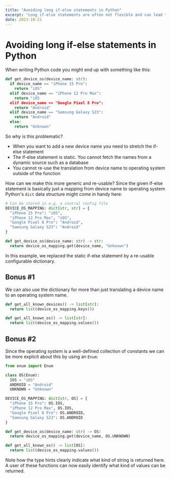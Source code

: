 ```yaml
---
title: "Avoiding long if-else statements in Python"
excerpt: "Long if-else statements are often not flexible and can lead to less readable and coupled code. Read how you can avoid them by using dictionaries ..."
date: 2023-10-21
---
```


# Avoiding long if-else statements in Python

When writing Python code you might end up with something like this:

```python
def get_device_os(device_name: str):
  if device_name == "iPhone 15 Pro":
    return "iOS"
  elif device_name == "iPhone 12 Pro Max":
    return "iOS
  elif device_name == "Google Pixel 8 Pro":
    return "Android"
  elif device_name == "Samsung Galaxy S23":
    return "Android"
  else:
    return "Unknown"
```

So why is this problematic?

- When you want to add a new device name you need to stretch the if-else statement
- The if-else statement is static. You cannot fetch the names from a dynamic source such as a database
- You cannot re-use the translation from device name to operating system outside of the function

How can we make this more generic and re-usable? Since the given if-else statement is basically just a mapping from device name to operating system Python's `dict` data structure might come in handy here:

```python
# Can be stored in e.g. a central config file
DEVICE_OS_MAPPING: dict[str, str] = {
  "iPhone 15 Pro": "iOS",
  "iPhone 12 Pro Max", "iOS",
  "Google Pixel 8 Pro": "Android",
  "Samsung Galaxy S23": "Android"
}

def get_device_os(device_name: str) -> str:
  return device_os_mapping.get(device_name, "Unknown")
```

In this example, we replaced the static if-else statement by a re-usable configurable dictionary.

## Bonus #1

We can also use the dictionary for more than just translating a device name to an operating system name.

```python
def get_all_known_devices() -> list[str]:
  return list(device_os_mapping.keys())

def get_all_known_os() -> list[str]:
  return list(device_os_mapping.values())
```

## Bonus #2

Since the operating system is a well-defined collection of constants we can be more explicit about this by using an `Enum`:

```python
from enum import Enum

class OS(Enum):
  IOS = "iOS"
  ANDROID = "Android"
  UNKNOWN = "Unknown"

DEVICE_OS_MAPPING: dict[str, OS] = {
  "iPhone 15 Pro": OS.IOS,
  "iPhone 12 Pro Max", OS.IOS,
  "Google Pixel 8 Pro": OS.ANDROID,
  "Samsung Galaxy S23": OS.ANDROID
}

def get_device_os(device_name: str) -> OS:
  return device_os_mapping.get(device_name, OS.UNKNOWN)

def get_all_known_os() -> list[OS]:
  return list(device_os_mapping.values())
```

Note how the type hints clearly indicate what kind of string is returned here. A user of these functions can now easily identify what kind of values can be returned.
